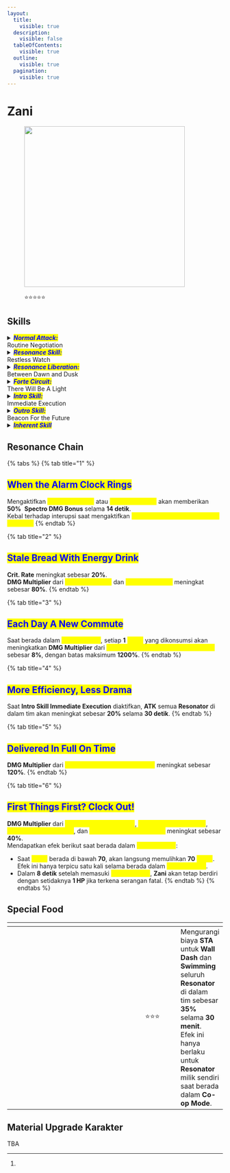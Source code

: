 ```yaml
---
layout:
  title:
    visible: true
  description:
    visible: false
  tableOfContents:
    visible: true
  outline:
    visible: true
  pagination:
    visible: true
---
```


# Zani

<figure><img src="https://i.postimg.cc/HW2vrTjh/zani.png" alt="" width="375"><figcaption><p><span data-gb-custom-inline data-tag="emoji" data-code="2b50">⭐</span><span data-gb-custom-inline data-tag="emoji" data-code="2b50">⭐</span><span data-gb-custom-inline data-tag="emoji" data-code="2b50">⭐</span><span data-gb-custom-inline data-tag="emoji" data-code="2b50">⭐</span><span data-gb-custom-inline data-tag="emoji" data-code="2b50">⭐</span></p></figcaption></figure>

## Skills

<details>

<summary><em><mark style="color:blue;"><strong>Normal Attack:</strong></mark></em><br>Routine Negotiation</summary>

<mark style="color:blue;">**Basic Attack**</mark>\
Melakukan hingga **4** serangan berturut-turut untuk <img src="https://wuthering.wiki/img/element_5.png" alt="" data-size="line"> **Spectro DMG.**\
Setelah melakukan **Basic Attack Stage 3**, dapat menekan **Normal Attack** pada waktu yang tepat untuk melakukan <mark style="color:yellow;">**Basic Attack Breakthrough**</mark>, lalu melanjutkan ke **Basic Attack Stage 4** dengan menekan **Normal Attack** lagi.\
Setelah **Basic Attack Stage 3**, **Basic Attack Stage 4** juga dapat diaktifkan dengan melakukan **dodging (menghindar)**, lalu menekan **Normal Attack** dalam waktu tertentu setelah **Basic Attack Stage 3**.\
\
<mark style="color:blue;">**Heavy Attack**</mark>\
Mengonsumsi **STA** untuk menyerang target, memberikan <img src="https://wuthering.wiki/img/element_5.png" alt="" data-size="line"> **Spectro DMG.**\
Menekan **Normal Attack** dalam waktu tertentu dapat melakukan **Basic Attack Stage 3**.\
\
<mark style="color:blue;">**Mid-air Attack**</mark>\
Mengonsumsi **STA** untuk melakukan **plunging attack**, memberikan <img src="https://wuthering.wiki/img/element_5.png" alt="" data-size="line"> **Spectro DMG**.\
Menekan **Normal Attack** dalam waktu tertentu dapat melakukan **Basic Attack Stage 3**.\
\
<mark style="color:blue;">**Dodge Counter**</mark>\
Menekan **Normal Attack** dalam waktu tertentu setelah berhasil melakukan **dodge (menghindar)** untuk menyerang target, memberikan <img src="https://wuthering.wiki/img/element_5.png" alt="" data-size="line"> **Spectro DMG**.\
Setelah itu, menekan **Normal Attack** pada waktu yang tepat akan mengaktifkan **Basic Attack Breakthrough**.\
Jika **Dodge Counter** tidak dilanjutkan dengan **Basic Attack Stage 4**, dapat menekan **Normal Attack** di darat dalam waktu tertentu untuk mengaktifkan **Basic Attack Stage 4**.

</details>

<details>

<summary><em><mark style="color:blue;"><strong>Resonance Skill:</strong></mark></em><br>Restless Watch</summary>

<mark style="color:blue;">**Standard Defense Protocol**</mark>\
Menyerang target untuk memberikan <img src="https://wuthering.wiki/img/element_5.png" alt="" data-size="line"> **Spectro DMG** dan memasuki posisi bertahan (**block stance**).\
Status ini akan berakhir lebih cepat jika **Zani** diganti keluar dari medan pertempuran.\
Menekan **Normal Attack** dalam waktu tertentu dapat melakukan **Basic Attack Stage 3**, memulihkan **10** poin <mark style="color:yellow;">**Redundant Energy**</mark> dan menyebabkan efek <mark style="color:yellow;">**Stagnate**</mark> pada target saat terkena serangan.\
Saat menerima serangan dari musuh dalam posisi bertahan, serangan tersebut akan mengurangi **100% DMG** yang diterima dan memberikan efek <mark style="color:yellow;">**Stagnate**</mark> ke target di sekitar, lalu mengaktifkan <mark style="color:yellow;">**Resonance Skill Pinpoint Strike**</mark>, memberikan memberikan <img src="https://wuthering.wiki/img/element_5.png" alt="" data-size="line"> **Spectro DMG** serta mengurangi **Vibration Strength** mereka sebesar **5%**.\
**DMG** yang diterima oleh **Zani** juga dikurangi sebesar **30%** selama **2 detik** setelahnya.

<mark style="color:blue;">**Crisis Response Protocol**</mark>\
Saat **Zani** tidak berada dalam <mark style="color:yellow;">**Inferno Mode**</mark> dan memiliki <mark style="color:yellow;">**Redundant Energy**</mark> penuh, **Resonance Skill** miliknya akan digantikan menjadi <mark style="color:yellow;">**Resonance Skill Crisis Response Protocol**</mark>.\
Menahan tombol **Resonance Skill** akan membuat **Zani** memasuki <mark style="color:yellow;">**Ready Stance**</mark>. Selama berada di <mark style="color:yellow;">**Ready Stance**</mark>, **Zani** kebal terhadap interupsi. Status ini akan berakhir lebih cepat jika **Zani** diganti keluar dari medan pertempuran.\
Setelah melepaskan tombol **Resonance Skill** atau saat durasi stance berakhir, semua <mark style="color:yellow;">**Redundant Energy**</mark> akan dikonsumsi untuk mengaktifkan <mark style="color:yellow;">**Targeted Action**</mark>, memberikan <img src="https://wuthering.wiki/img/element_5.png" alt="" data-size="line"> **Spectro DMG**.\
Jika terkena serangan musuh saat berada di <mark style="color:yellow;">**Ready Stance**</mark>, serangan tersebut akan mengurangi **100% DMG** yang diterima dan semua <mark style="color:yellow;">**Redundant Energy**</mark> akan dikonsumsi untuk mengaktifkan <mark style="color:yellow;">**Forcible Riposte**</mark>, memberikan <img src="https://wuthering.wiki/img/element_5.png" alt="" data-size="line"> **Spectro DMG,** menyebabkan efek **Stagnate** pada target, serta mengurangi **Vibration Strength** mereka sebesar **5%**.\
**DMG** yang diterima oleh **Zani** juga dikurangi sebesar **30%** selama **2 detik** setelahnya.\
Mengaktifkan <mark style="color:yellow;">**Targeted Action**</mark> atau <mark style="color:yellow;">**Forcible Riposte**</mark> akan memberikan satu stack <mark style="color:yellow;">**Heliacal Ember**</mark> kepada target saat terkena serangan dan memulihkan <mark style="color:yellow;">**Blaze**</mark> sebelum masuk ke <mark style="color:yellow;">mode</mark> <mark style="color:yellow;"></mark><mark style="color:yellow;">**Sunburst**</mark>.

<mark style="color:blue;">**Sunburst**</mark>\
<img src="https://wuthering.wiki/img/fettericon_11.png" alt="" data-size="line"> **Spectro Frazzle DMG** yang diberikan oleh **Zani** kepada target akan diperkuat sebesar **20%**.&#x20;

</details>

<details>

<summary><em><mark style="color:blue;"><strong>Resonance Liberation:</strong></mark></em><br>Between Dawn and Dusk</summary>

<mark style="color:blue;">**Rekindle**</mark>\
Memberikan <img src="https://wuthering.wiki/img/element_5.png" alt="" data-size="line"> **Spectro DMG** dan memasuki <mark style="color:yellow;">**Inferno Mode**</mark>, meningkatkan <mark style="color:yellow;">**Max Blaze**</mark> dari **100** menjadi **150** serta memberikan **50** <mark style="color:yellow;">**Blaze**</mark>.\
Saat berada dalam <mark style="color:yellow;">**Inferno Mode**</mark>, **DMG Multiplier** dari **Basic Attack** akan meningkat.

<mark style="color:blue;">**The Last Stand**</mark>\
Saat berada dalam <mark style="color:yellow;">**Inferno Mode**</mark>, <mark style="color:yellow;">**Resonance Liberation The Last Stand**</mark> akan tersedia ketika <mark style="color:yellow;">**Blaze**</mark> berada di bawah **30** atau setelah **8 detik** dalam <mark style="color:yellow;">**Inferno Mode**</mark>.\
Mengaktifkan <mark style="color:yellow;">**Resonance Liberation The Last Stand**</mark> akan memberikan Memberikan <img src="https://wuthering.wiki/img/element_5.png" alt="" data-size="line"> **Spectro DMG** dan mengakhiri <mark style="color:yellow;">**Inferno Mode**</mark>.

</details>

<details>

<summary><em><mark style="color:blue;"><strong>Forte Circuit:</strong></mark></em><br>There Will Be A Light</summary>

<mark style="color:blue;">**Heliacal Ember**</mark>\
Saat **Zani** berada di dalam tim dan **Resonator** terdekat memberikan <img src="https://wuthering.wiki/img/fettericon_11.png" alt="" data-size="line"> **Spectro Frazzle** kepada target, semua stack <img src="https://wuthering.wiki/img/fettericon_11.png" alt="" data-size="line"> **Spectro Frazzle** akan langsung dikonsumsi dan **DMG** yang sesuai akan terpicu, lalu <img src="https://wuthering.wiki/img/fettericon_11.png" alt="" data-size="line"> **Spectro Frazzle** tersebut akan dikonversi menjadi jumlah <mark style="color:yellow;">**Heliacal Embers**</mark> yang sama.\
Setiap kali konversi terjadi, **Zani** akan mendapatkan <mark style="color:yellow;">**Blaze**</mark> berdasarkan jumlah stack <mark style="color:yellow;">**Heliacal Embers**</mark> yang diberikan.\
<mark style="color:yellow;">**Heliacal Ember**</mark> memiliki batas maksimum **60** stack, dengan setiap stack bertahan selama **6 detik**.\
Stack <mark style="color:yellow;">**Heliacal Embers**</mark> juga dihitung sebagai stack <img src="https://wuthering.wiki/img/fettericon_11.png" alt="" data-size="line"> **Spectro Frazzle** untuk efek **Eternal Radiance Sonata**.

<mark style="color:blue;">**Scorching Light**</mark>\
Saat **Zani** berada dalam <mark style="color:yellow;">**Inferno Mode**</mark>, <mark style="color:yellow;">**Heavy Slash - Daybreak**</mark>, <mark style="color:yellow;">**Heavy Slash - Dawning**</mark>, <mark style="color:yellow;">**Heavy Slash - Nightfall**</mark>, dan <mark style="color:yellow;">**Heavy Slash - Lightsmash**</mark> akan tersedia, yang Memberikan <img src="https://wuthering.wiki/img/element_5.png" alt="" data-size="line"> **Spectro DMG** dan dianggap sebagai **Heavy Attack DMG** sekaligus <img src="https://wuthering.wiki/img/fettericon_11.png" alt="" data-size="line"> **Spectro Frazzle DMG**.\
Saat <mark style="color:yellow;">**Blaze**</mark> lebih dari **30**, <mark style="color:yellow;">**Resonance Skill Standard Defense Protocol**</mark> akan digantikan menjadi <mark style="color:yellow;">**Resonance Skill Scorching Light**</mark>.\
Menahan tombol **Resonance Skill** akan membuat **Zani** memasuki <mark style="color:yellow;">**Ready Stance**</mark>, di mana **Zani** kebal terhadap interupsi. Status ini akan berakhir lebih cepat jika **Zani** diganti keluar dari medan pertempuran.\
Melepaskan tombol **Resonance Skill** akan mengonsumsi <mark style="color:yellow;">**Blaze**</mark> untuk melakukan <mark style="color:yellow;">**Heavy Slash - Daybreak**</mark>.\
Jika terkena serangan dalam waktu tertentu setelah memasuki <mark style="color:yellow;">**Ready Stance**</mark>, serangan tersebut akan mengurangi **100% DMG** yang diterima dan menyebabkan efek [<mark style="color:yellow;">**Stagnate**</mark>](#user-content-fn-1)[^1] pada target di sekitar, lalu mengaktifkan <mark style="color:yellow;">**Heavy Slash - Lightsmash**</mark>, mengonsumsi <mark style="color:yellow;">**Blaze**</mark> serta mengurangi **Vibration Strength** mereka sebesar **10%**.\
**DMG** yang diterima dalam **2 detik** berikutnya juga akan dikurangi sebesar **30%**.\
Setelah mengaktifkan <mark style="color:yellow;">**Heavy Slash - Lightsmash**</mark>, **Basic Attack** akan digantikan dengan <mark style="color:yellow;">**Heavy Slash - Nightfall**</mark>, yang mengonsumsi hingga **40** <mark style="color:yellow;">**Blaze**</mark> saat mengenai target, dengan setiap <mark style="color:yellow;">**Blaze**</mark> meningkatkan **DMG Multiplier** dari <mark style="color:yellow;">**Heavy Slash - Nightfall**</mark>.\
Saat <mark style="color:yellow;">**Ready Stance**</mark> berakhir, <mark style="color:yellow;">**Heavy Slash - Nightfall**</mark> akan langsung diaktifkan.\
Saat <mark style="color:yellow;">**Blaze**</mark> lebih dari **30**, **Basic Attack** akan digantikan dengan <mark style="color:yellow;">**Heavy Slash - Daybreak**</mark>. Setelah memasuki <mark style="color:yellow;">**Inferno Mode**</mark>, mengaktifkan **Basic Attack** akan langsung menggantikan **Basic Attack** saat ini dengan <mark style="color:yellow;">**Resonance Skill Scorching Light**</mark>.\
Menahan **Basic Attack** akan membuat **Zani** memasuki <mark style="color:yellow;">**Ready Stance**</mark>.\
Setelah melakukan <mark style="color:yellow;">**Heavy Slash - Daybreak**</mark>, **Basic Attack** akan digantikan dengan <mark style="color:yellow;">**Heavy Slash - Dawning**</mark> jika **Zani** memiliki lebih dari **30** <mark style="color:yellow;">**Blaze**</mark>.\
<mark style="color:yellow;">**Heavy Slash - Dawning**</mark> akan mengonsumsi <mark style="color:yellow;">**Blaze**</mark>.\
Setelah melakukan <mark style="color:yellow;">**Heavy Slash - Dawning**</mark>, **Basic Attack** akan digantikan dengan <mark style="color:yellow;">**Heavy Slash - Nightfall**</mark>.\
Jika **Basic Attack** tidak digantikan dengan <mark style="color:yellow;">**Heavy Slash - Nightfall**</mark> setelah berhasil melakukan **dodge (menghindar)**, dapat menekan **Normal Attack** dalam waktu tertentu untuk melakukan <mark style="color:yellow;">**Heavy Slash - Lightsmash**</mark> dengan biaya <mark style="color:yellow;">**Blaze**</mark>.

<mark style="color:blue;">**Redundant Energy**</mark>\
**Zani** dapat menyimpan hingga **100** <mark style="color:yellow;">**Redundant Energy**</mark>.\
<mark style="color:yellow;">**Redundant Energy**</mark> diperoleh saat **Normal Attack** mengenai target.\
<mark style="color:yellow;">**Redundant Energy**</mark> diperoleh saat <mark style="color:yellow;">**Intro Skill Immediate Execution**</mark> mengenai target.\
<mark style="color:yellow;">**Redundant Energy**</mark> diperoleh saat mengaktifkan <mark style="color:yellow;">**Resonance Skill Standard Defense Protocol**</mark>.\
<mark style="color:yellow;">**Redundant Energy**</mark> diperoleh saat mengaktifkan <mark style="color:yellow;">**Pinpoint Strike**</mark>.\
<mark style="color:yellow;">**Redundant Energy**</mark> tidak dapat diperoleh saat berada dalam <mark style="color:yellow;">**Inferno Mode**</mark>.

<mark style="color:blue;">**Blaze**</mark>\
<mark style="color:yellow;">**Blaze**</mark> dibatasi hingga **100** saat tidak berada dalam <mark style="color:yellow;">**Inferno Mode**</mark>.\
<mark style="color:yellow;">**Blaze**</mark> dibatasi hingga **150** saat berada dalam <mark style="color:yellow;">**Inferno Mode**</mark>.\
Mengaktifkan <mark style="color:yellow;">**Targeted Action**</mark> atau <mark style="color:yellow;">**Forcible Riposte**</mark> akan memberikan **10** <mark style="color:yellow;">**Blaze**</mark> .\
Setiap stack <mark style="color:yellow;">**Heliacal Ember**</mark> yang dikonversi dari <img src="https://wuthering.wiki/img/fettericon_11.png" alt="" data-size="line"> **Spectro Frazzle** akan memberikan **5** <mark style="color:yellow;">**Blaze**</mark> .\
Mengaktifkan <mark style="color:yellow;">**Resonance Liberation Rekindle**</mark> akan memberikan **50** <mark style="color:yellow;">**Blaze**</mark> .\


</details>

<details>

<summary><em><mark style="color:blue;"><strong>Intro Skill:</strong></mark></em><br>Immediate Execution</summary>

Menyerang musuh, memberikan <img src="https://wuthering.wiki/img/element_5.png" alt="" data-size="line"> **Spectro DMG**.

</details>

<details>

<summary><em><mark style="color:blue;"><strong>Outro Skill:</strong></mark></em><br>Beacon For the Future</summary>

Menyerang target, memberikan <img src="https://wuthering.wiki/img/element_5.png" alt="" data-size="line"> **Spectro DMG** sebesar **150%** dari **ATK** milik **Zani** dan menghapus semua stack <mark style="color:yellow;">**Heliacal Ember**</mark> yang diberikan kepada target.\
Setiap stack akan meningkatkan **DMG** yang diberikan sebesar **10%**.\
**DMG** ini dianggap sebagai <img src="https://wuthering.wiki/img/fettericon_11.png" alt="" data-size="line"> **Spectro Frazzle**.\
<img src="https://wuthering.wiki/img/element_5.png" alt="" data-size="line"> **Spectro DMG** yang diberikan oleh **Resonator** lain di dalam tim kepada target yang ditandai oleh <mark style="color:yellow;">**Heliacal Ember**</mark> akan diperkuat sebesar **20%** selama **20 detik**.

</details>

<details>

<summary><em><mark style="color:blue;"><strong>Inherent Skill</strong></mark></em></summary>

<mark style="color:blue;">**Quick Response**</mark>\
Mengaktifkan <mark style="color:yellow;">**Intro Skill Immediate Execution**</mark> memberikan **12%** <img src="https://wuthering.wiki/img/element_5.png" alt="" data-size="line"> **Spectro DMG Bonus** selama **14 detik**.

<mark style="color:blue;">**Fear No Pain**</mark>\
Saat berada dalam <mark style="color:yellow;">**Ready Stance**</mark>, semua **DMG** yang diterima dikurangi sebesar **40%**.

</details>

## Resonance Chain

{% tabs %}
{% tab title="1" %}
## <mark style="color:blue;">When the Alarm Clock Rings</mark>

Mengaktifkan <mark style="color:yellow;">**Targeted Action**</mark> atau <mark style="color:yellow;">**Forcible Riposte**</mark> akan memberikan **50%** <img src="https://wuthering.wiki/img/element_5.png" alt="" data-size="line"> **Spectro DMG Bonus** selama **14 detik**.\
Kebal terhadap interupsi saat mengaktifkan <mark style="color:yellow;">**Resonance Skill Heavy Slash - Nightfall**</mark><mark style="color:yellow;">.</mark>
{% endtab %}

{% tab title="2" %}
## <mark style="color:blue;">Stale Bread With Energy Drink</mark>

**Crit. Rate** meningkat sebesar **20%**.\
**DMG Multiplier** dari <mark style="color:yellow;">**Targeted Action**</mark> dan <mark style="color:yellow;">**Forcible Riposte**</mark> meningkat sebesar **80%**.
{% endtab %}

{% tab title="3" %}
## <mark style="color:blue;">Each Day A New Commute</mark>

Saat berada dalam <mark style="color:yellow;">**Inferno Mode**</mark>, setiap **1** <mark style="color:yellow;">**Blaze**</mark> yang dikonsumsi akan meningkatkan **DMG Multiplier** dari <mark style="color:yellow;">**Resonance Liberation The Last Stand**</mark> sebesar **8%**, dengan batas maksimum **1200%**.
{% endtab %}

{% tab title="4" %}
## <mark style="color:blue;">More Efficiency, Less Drama</mark>

Saat **Intro Skill Immediate Execution** diaktifkan, **ATK** semua **Resonator** di dalam tim akan meningkat sebesar **20%** selama **30 detik**.
{% endtab %}

{% tab title="5" %}
## <mark style="color:blue;">Delivered In Full On Time</mark>

**DMG Multiplier** dari <mark style="color:yellow;">**Resonance Liberation Rekindle**</mark> meningkat sebesar **120%**.
{% endtab %}

{% tab title="6" %}
## <mark style="color:blue;">First Things First? Clock Out!</mark>

**DMG Multiplier** dari <mark style="color:yellow;">**Heavy Slash - Daybreak**</mark>, <mark style="color:yellow;">**Heavy Slash - Dawning**</mark>, <mark style="color:yellow;">**Heavy Slash - Nightfall**</mark>, dan <mark style="color:yellow;">**Heavy Slash - Lightsmash**</mark> meningkat sebesar **40%**.\
Mendapatkan efek berikut saat berada dalam <mark style="color:yellow;">**Inferno Mode**</mark>:

* Saat <mark style="color:yellow;">**Blaze**</mark> berada di bawah **70**, akan langsung memulihkan **70** <mark style="color:yellow;">**Blaze**</mark>. Efek ini hanya terpicu satu kali selama berada dalam <mark style="color:yellow;">**Inferno Mode**</mark>.
* Dalam **8 detik** setelah memasuki <mark style="color:yellow;">**Inferno Mode**</mark>, **Zani** akan tetap berdiri dengan setidaknya **1 HP** jika terkena serangan fatal.
{% endtab %}
{% endtabs %}

## Special Food

<table data-header-hidden><thead><tr><th width="267"></th><th width="100" align="center"></th><th></th></tr></thead><tbody><tr><td><img src="https://wuthering.wiki/img/item_80001044.png" alt=""></td><td align="center"><span data-gb-custom-inline data-tag="emoji" data-code="2b50">⭐</span><span data-gb-custom-inline data-tag="emoji" data-code="2b50">⭐</span><span data-gb-custom-inline data-tag="emoji" data-code="2b50">⭐</span></td><td>Mengurangi biaya <strong>STA</strong> untuk <strong>Wall Dash</strong> dan <strong>Swimming</strong> seluruh <strong>Resonator</strong> di dalam tim sebesar <strong>35%</strong> selama <strong>30 menit</strong>.<br>Efek ini hanya berlaku untuk <strong>Resonator</strong> milik sendiri saat berada dalam <strong>Co-op Mode</strong>.</td></tr></tbody></table>

## Material Upgrade Karakter

TBA



[^1]: 
